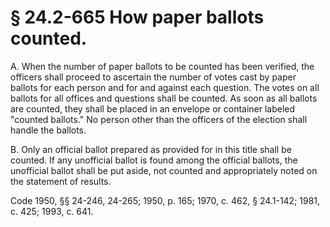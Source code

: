 # § 24.2-665 How paper ballots counted.

<p>A. When the number of paper ballots to be counted has been verified, the officers shall proceed to ascertain the number of votes cast by paper ballots for each person and for and against each question. The votes on all ballots for all offices and questions shall be counted. As soon as all ballots are counted, they shall be placed in an envelope or container labeled "counted ballots." No person other than the officers of the election shall handle the ballots.</p><p>B. Only an official ballot prepared as provided for in this title shall be counted. If any unofficial ballot is found among the official ballots, the unofficial ballot shall be put aside, not counted and appropriately noted on the statement of results.</p><p>Code 1950, §§ 24-246, 24-265; 1950, p. 165; 1970, c. 462, § 24.1-142; 1981, c. 425; 1993, c. 641.</p>